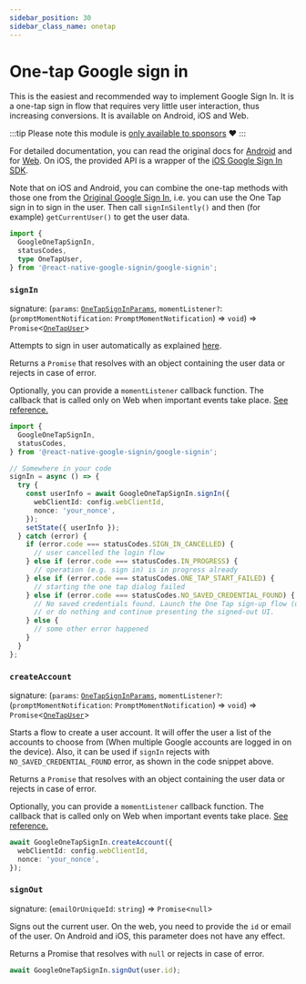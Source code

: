 ```yaml
---
sidebar_position: 30
sidebar_class_name: onetap
---
```


# One-tap Google sign in

This is the easiest and recommended way to implement Google Sign In. It is a one-tap sign in flow that requires very little user interaction, thus increasing conversions. It is available on Android, iOS and Web.

:::tip
Please note this module is [only available to sponsors️](install) ❤️
:::

For detailed documentation, you can read the original docs for [Android](https://developers.google.com/identity/one-tap/android/overview) and for [Web](https://developers.google.com/identity/gsi/web/guides/offerings#one_tap). On iOS, the provided API is a wrapper of the [iOS Google Sign In SDK](https://developers.google.com/identity/sign-in/ios/start-integrating).

Note that on iOS and Android, you can combine the one-tap methods with those one from the [Original Google Sign In](original), i.e. you can use the One Tap sign in to sign in the user. Then call `signInSilently()` and then (for example) `getCurrentUser()` to get the user data.

```ts
import {
  GoogleOneTapSignIn,
  statusCodes,
  type OneTapUser,
} from '@react-native-google-signin/google-signin';
```

### `signIn`

signature: (`params`: [`OneTapSignInParams`](api#onetapsigninparams), `momentListener?`: (`promptMomentNotification`: `PromptMomentNotification`) => `void`) => `Promise`\<[`OneTapUser`](api#onetapuser)\>

Attempts to sign in user automatically as explained [here](<https://developers.google.com/android/reference/com/google/android/gms/auth/api/identity/BeginSignInRequest.Builder#setAutoSelectEnabled(boolean)>).

Returns a `Promise` that resolves with an object containing the user data or rejects in case of error.

Optionally, you can provide a `momentListener` callback function. The callback that is called only on Web when important events take place. [See reference.](https://developers.google.com/identity/gsi/web/reference/js-reference#PromptMomentNotification)

```ts
import {
  GoogleOneTapSignIn,
  statusCodes,
} from '@react-native-google-signin/google-signin';

// Somewhere in your code
signIn = async () => {
  try {
    const userInfo = await GoogleOneTapSignIn.signIn({
      webClientId: config.webClientId,
      nonce: 'your_nonce',
    });
    setState({ userInfo });
  } catch (error) {
    if (error.code === statusCodes.SIGN_IN_CANCELLED) {
      // user cancelled the login flow
    } else if (error.code === statusCodes.IN_PROGRESS) {
      // operation (e.g. sign in) is in progress already
    } else if (error.code === statusCodes.ONE_TAP_START_FAILED) {
      // starting the one tap dialog failed
    } else if (error.code === statusCodes.NO_SAVED_CREDENTIAL_FOUND) {
      // No saved credentials found. Launch the One Tap sign-up flow (use GoogleOneTapSignIn.signUp)
      // or do nothing and continue presenting the signed-out UI.
    } else {
      // some other error happened
    }
  }
};
```

### `createAccount`

signature: (`params`: [`OneTapSignInParams`](api#onetapsigninparams), `momentListener?`: (`promptMomentNotification`: `PromptMomentNotification`) => `void`) => `Promise`\<[`OneTapUser`](api#onetapuser)\>

Starts a flow to create a user account. It will offer the user a list of the accounts to choose from (When multiple Google accounts are logged in on the device). Also, it can be used if `signIn` rejects with `NO_SAVED_CREDENTIAL_FOUND` error, as shown in the code snippet above.

Returns a `Promise` that resolves with an object containing the user data or rejects in case of error.

Optionally, you can provide a `momentListener` callback function. The callback that is called only on Web when important events take place. [See reference.](https://developers.google.com/identity/gsi/web/reference/js-reference#PromptMomentNotification)

```ts
await GoogleOneTapSignIn.createAccount({
  webClientId: config.webClientId,
  nonce: 'your_nonce',
});
```

### `signOut`

signature: (`emailOrUniqueId`: `string`) => `Promise`\<`null`\>

Signs out the current user. On the web, you need to provide the `id` or email of the user. On Android and iOS, this parameter does not have any effect.

Returns a Promise that resolves with `null` or rejects in case of error.

```ts
await GoogleOneTapSignIn.signOut(user.id);
```
